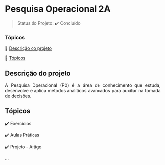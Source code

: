 <h1>Pesquisa Operacional 2A</h1> 

> Status do Projeto: ✔️ Concluído

### Tópicos 

:small_blue_diamond: [Descrição do projeto](#descrição-do-projeto)

:small_blue_diamond: [Tópicos](#topicos)


## Descrição do projeto 

<p align="justify">
  A Pesquisa Operacional (PO) é a área de conhecimento que estuda, desenvolve e aplica métodos analíticos avançados para auxiliar na tomada de decisões. 
</p>

## Tópicos

:heavy_check_mark: Exercícios  

:heavy_check_mark: Aulas Práticas 

:heavy_check_mark: Projeto - Artigo

...
